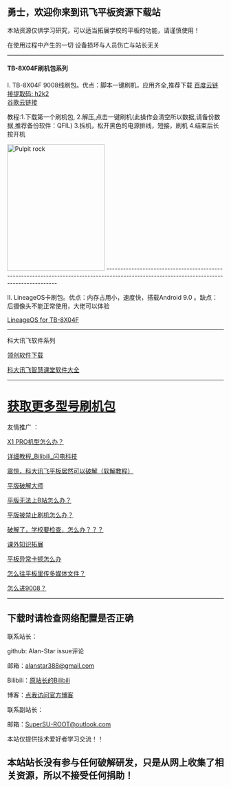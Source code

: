 ## 勇士，欢迎你来到讯飞平板资源下载站

本站资源仅供学习研究，可以适当拓展学校的平板的功能，请谨慎使用！

在使用过程中产生的一切 设备损坏与人员伤亡与站长无关


----------------------------------------------------------------------------------------------------------------------------------------

#### TB-8X04F刷机包系列
I.  TB-8X04F 9008线刷包。优点：脚本一键刷机，应用齐全,推荐下载
<a href="" target="_blank" title="百度云链接提取码: h2k2">百度云链接提取码: h2k2</a>  
<a href="https://drive.google.com/file/d/1olprA6vzLFtjxfLyjDLF0NDvdITqaLS_/view?usp=sharing" target="_blank" title="谷歌云链接">谷歌云链接</a>
 
 教程:1.下载第一个刷机包,
      2.解压,点击一键刷机(此操作会清空所以数据,请备份数据,推荐备份软件：QFIL)
      3.拆机，松开黑色的电源排线，短接，刷机
      4.结束后长按开机




<img src="https://s1.ax1x.com/2020/07/30/auXj9x.md.jpg" alt="Pulpit rock" width="227" height="294">
------------------------------------------------------------------------------------------------------------------------------------------

II.  LineageOS卡刷包。优点：内存占用小，速度快，搭载Android 9.0 。缺点：后摄像头不能正常使用，大佬可以体验 


<a href="https://drive.google.com/open?id=1_7qLYCxBkZxmFQ01xOwQFCUxhjXa7gRS" target="_blank" title="LineageOS for TB-8X04F">LineageOS for TB-8X04F</a>
 


----------------------------------------------------------------------------------------------------------------------------------------
科大讯飞软件系列

 <a href="https://drive.google.com/open?id=1-s-YK2Xkwygvx8oYPcVSoEBhw29kqaB5" target="_blank" title="领创软件下载">领创软件下载</a>


<a href="https://drive.google.com/open?id=14z_c_DmFHYDxpDizbG3wpoDztOzZBUd7" target="_blank" title="科大讯飞智慧课堂软件大全">科大讯飞智慧课堂软件大全</a>


---------------------------------------------------------------------------------------------------------------------------------------

# <a href="https://mirrors.lolinet.com/" target="_blank" title="获取更多型号刷机包">获取更多型号刷机包</a>

友情推广 ：

<a href="https://supersuroot.github.io/" target="_blank" title="X1 PRO机型怎么办？">X1 PRO机型怎么办？</a>

<a href="https://space.bilibili.com/244110415/video" target="_blank" title="详细教程_Bilibili_闪电科技">详细教程_Bilibili_闪电科技</a>  

<a href="https://github.com/Alan-Star/alan-star.github.io/raw/master/%E9%9C%87%E6%83%8A%EF%BC%8C%E5%8E%9F%E6%9D%A5%E7%A7%91%E5%A4%A7%E8%AE%AF%E9%A3%9E%E7%9A%84%E5%B9%B3%E6%9D%BF%E5%8F%AF%E4%BB%A5%E8%BF%99%E6%A0%B7%E7%8E%A9.docx" target="_blank" title="震惊，科大讯飞平板居然可以破解（软解教程）">震惊，科大讯飞平板居然可以破解（软解教程）</a>

<a href="https://github.com/Alan-Star/alan-star.github.io/raw/master/%E5%B9%B3%E6%9D%BF%E7%A0%B4%E8%A7%A3%E4%B8%80%E9%94%AE%E7%A0%B4%E8%A7%A3%E5%A4%A7%E5%B8%88.apk" target="_blank" title="平版破解大师">平版破解大师</a>

<a href="https://smllog.com/" target="_blank" title="平版无法上B站怎么办？">平版无法上B站怎么办？</a>

<a href="https://bbs.hltech.icu/" target="_blank" title="平版被禁止刷机怎么办？">平版被禁止刷机怎么办？</a>

<a href="https://drive.google.com/open?id=1-KaZrG4Jtzff9IR_MiZ4YnY0c_mWb0UL" target="_blank" title="破解了，学校要检查，怎么办？？？">破解了，学校要检查，怎么办？？？</a>

<a href="https://mfwt.xyz" target="_blank" title="课外知识拓展">课外知识拓展</a>

<a href="https://www.iflytek.com/index.html" target="_blank" title="平板异常卡顿怎么办">平板异常卡顿怎么办</a>

<a href="https://dev.azure.com/HomeworkCLI/HomeworkCLI" target="_blank" title="怎么往平板里传多媒体文件？">怎么往平板里传多媒体文件？</a>

<a href="https://lyrylo.com/tb-8x04f-flash/" target="_blank" title="怎么进9008？">怎么进9008？</a>

----------------------------------------------------------------------------------------------------------------------------------------



## 下载时请检查网络配置是否正确


联系站长：  

github: Alan-Star issue评论  

邮箱：alanstar388@gmail.com  

Bilibili：<a href="https://space.bilibili.com/481224375" target="_blank" title="原站长的Bilibili">原站长的Bilibili</a>  

博客：<a href="https://uniflytek.blogspot.com/" target="_blank" title="点我访问官方博客">点我访问官方博客</a>  

联系副站长：  

邮箱：SuperSU-ROOT@outlook.com  

本站仅提供技术爱好者学习交流！！  


## 本站站长没有参与任何破解研发，只是从网上收集了相关资源，所以不接受任何捐助！  


